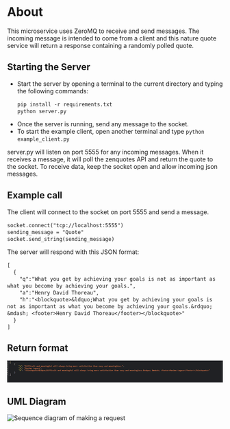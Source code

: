 # About
This microservice uses ZeroMQ to receive and send messages. The incoming message is intended to come from a client and this nature quote service will return a response containing a randomly polled quote.

## Starting the Server
- Start the server by opening a terminal to the current directory and typing the following commands:
  ```
  pip install -r requirements.txt
  python server.py
  ```
- Once the server is running, send any message to the socket.
- To start the example client, open another terminal and type ```python example_client.py```

server.py will listen on port 5555 for any incoming messages. When it receives a message, it will poll the zenquotes API and return the quote to the socket.
To receive data, keep the socket open and allow incoming json messages.

## Example call
The client will connect to the socket on port 5555 and send a message.
```
socket.connect("tcp://localhost:5555")
sending_message = "Quote"
socket.send_string(sending_message)
```
The server will respond with this JSON format:
```
[
  {
    "q":"What you get by achieving your goals is not as important as what you become by achieving your goals.",
    "a":"Henry David Thoreau",
    "h":"<blockquote>&ldquo;What you get by achieving your goals is not as important as what you become by achieving your goals.&rdquo; &mdash; <footer>Henry David Thoreau</footer></blockquote>"
  }
]
```
## Return format
![Quote Response](img.png)

## UML Diagram
![Sequence diagram of making a request](https://github.com/user-attachments/assets/4f596d9d-59f0-4302-a6af-3bf05f14c546)
